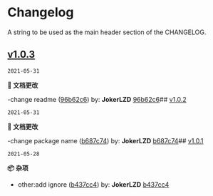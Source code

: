 # Changelog

A string to be used as the main header section of the CHANGELOG.
## [v1.0.3](https://github.com/JokerLZD/release-it-custom-changelog/compare/v1.0.2...v1.0.3)

`2021-05-31`


**📝 文档更改**

-change readme  ([96b62c6](https://github.com/JokerLZD/release-it-custom-changelog/commit/96b62c661eaa95d5dc1e32e37f831173a07d86f7))    by: **JokerLZD**
  [96b62c6](https://github.com/JokerLZD/release-it-custom-changelog/commit/96b62c661eaa95d5dc1e32e37f831173a07d86f7)## [v1.0.2](https://github.com/JokerLZD/release-it-custom-changelog/compare/v1.0.1...v1.0.2)

`2021-05-31`


**📝 文档更改**

-change package name  ([b687c74](https://github.com/JokerLZD/release-it-custom-changelog/commit/b687c7463184c5c18e570a929a2df240e6c193fa))    by: **JokerLZD**
  [b687c74](https://github.com/JokerLZD/release-it-custom-changelog/commit/b687c7463184c5c18e570a929a2df240e6c193fa)## [v1.0.1](https://github.com/JokerLZD/release-it-custom-changelog/compare/...1.0.1)

`2021-05-28`


**📦 杂项**

- other:add ignore  ([b437cc4](https://github.com/JokerLZD/release-it-custom-changelog/commit/b437cc442c8dc50045f33a04f6e438ca155b91f5))    by: **JokerLZD**
  [b437cc4](https://github.com/JokerLZD/release-it-custom-changelog/commit/b437cc442c8dc50045f33a04f6e438ca155b91f5)